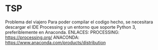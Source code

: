 # TSP
Problema del viajero
Para poder compilar el codigo hecho, se necesitara descargar el IDE Processing y un entorno que soporte Python 3, preferiblemente en Anaconda.
ENLACES:
PROCESSING: https://processing.org/
ANACONDA: https://www.anaconda.com/products/distribution
